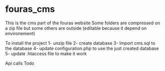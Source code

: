 # fouras_cms
This is the cms part of the fouras website
Some folders are compressed on a zip file but some others are outside (editable because it depend on environement)

To install the project
1- unzip file
2- create database
3- Import cms.sql to the database
4- update configuration.php to use the just created database 
5- update .htaccess file to make it work

Api calls
Todo
